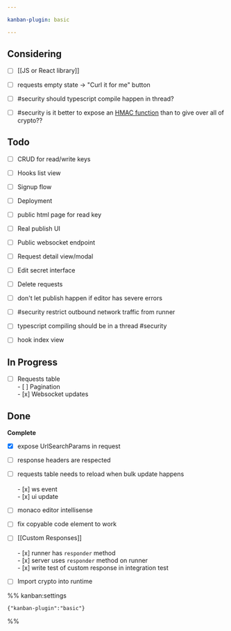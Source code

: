 ```yaml
---

kanban-plugin: basic

---
```


## Considering

- [ ] [[JS or React library]]
- [ ] requests empty state -> "Curl it for me" button
- [ ] #security should typescript compile happen in thread?
- [ ] #security is it better to expose an [HMAC function](https://gist.github.com/stigok/57d075c1cf2a609cb758898c0b202428?permalink_comment_id=4052765#gistcomment-4052765) than to give over all of crypto??


## Todo

- [ ] CRUD for read/write keys
- [ ] Hooks list view
- [ ] Signup flow
- [ ] Deployment
- [ ] public html page for read key
- [ ] Real publish UI
- [ ] Public websocket endpoint
- [ ] Request detail view/modal
- [ ] Edit secret interface
- [ ] Delete requests
- [ ] don't let publish happen if editor has severe errors
- [ ] #security restrict outbound network traffic from runner
- [ ] typescript compiling should be in a thread #security
- [ ] hook index view


## In Progress

- [ ] Requests table<br>- [ ] Pagination<br>- [x] Websocket updates


## Done

**Complete**
- [x] expose UrlSearchParams in request
- [ ] response headers are respected
- [ ] requests table needs to reload when bulk update happens<br><br>- [x] ws event<br>- [x] ui update
- [ ] monaco editor intellisense
- [ ] fix copyable code element to work
- [ ] [[Custom Responses]]<br><br>- [x] runner has `responder` method<br>- [x] server uses `responder` method on runner<br>- [x] write test of custom response in integration test
- [ ] Import crypto into runtime




%% kanban:settings
```
{"kanban-plugin":"basic"}
```
%%